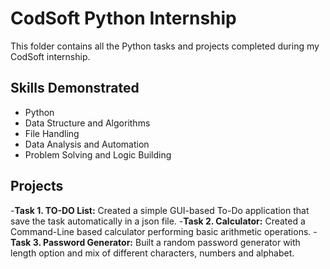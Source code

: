 # CodSoft Python Internship

This folder contains all the Python tasks and projects completed during my CodSoft internship.

## Skills Demonstrated
- Python
- Data Structure and Algorithms
- File Handling
- Data Analysis and Automation
- Problem Solving and Logic Building

## Projects
-**Task 1. TO-DO List:** Created a simple GUI-based To-Do application that save the task automatically in a json file. 
-**Task 2. Calculator:** Created a Command-Line based calculator performing basic arithmetic operations.
-**Task 3. Password Generator:** Built a random password generator with length option and mix of different characters, numbers and alphabet.
